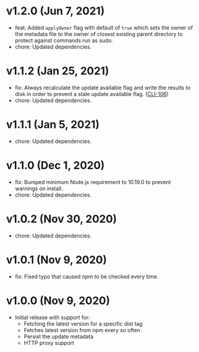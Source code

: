 # v1.2.0 (Jun 7, 2021)

 * feat: Added `applyOwner` flag with default of `true` which sets the owner of the metadata file
   to the owner of closest existing parent directory to protect against commands run as sudo.
 * chore: Updated dependencies.

# v1.1.2 (Jan 25, 2021)

 * fix: Always recalculate the update available flag and write the results to disk in order to
   prevent a stale update available flag. ([CLI-106](https://jira.axway.com/browse/CLI-106))
 * chore: Updated dependencies.

# v1.1.1 (Jan 5, 2021)

 * chore: Updated dependencies.

# v1.1.0 (Dec 1, 2020)

 * fix: Bumped minimum Node.js requirement to 10.19.0 to prevent warnings on install.
 * chore: Updated dependencies.

# v1.0.2 (Nov 30, 2020)

 * chore: Updated dependencies.

# v1.0.1 (Nov 9, 2020)

 * fix: Fixed typo that caused npm to be checked every time.

# v1.0.0 (Nov 9, 2020)

 * Initial release with support for:
   - Fetching the latest version for a specific dist tag
   - Fetches latest version from npm every so often
   - Persist the update metadata
   - HTTP proxy support
